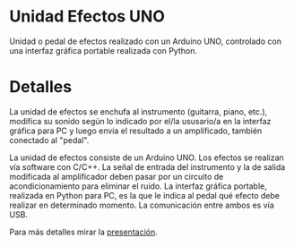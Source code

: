 # Unidad Efectos UNO

Unidad o pedal de efectos realizado con un Arduino UNO, controlado con una interfaz gráfica portable realizada con Python.

# Detalles
La unidad de efectos se enchufa al instrumento (guitarra, piano, etc.), modifica su sonido según lo indicado por el/la ususario/a en la interfaz gráfica para PC y luego envía el resultado a un amplificado, también conectado al "pedal".

La unidad de efectos consiste de un Arduino UNO. Los efectos se realizan vía software con C/C++. La señal de entrada del instrumento y la de salida modificada al amplificador deben pasar por un circuito de acondicionamiento para eliminar el ruido. La interfaz gráfica portable, realizada en Python para PC, es la que le indica al pedal qué efecto debe realizar en determinado momento. La comunicación entre ambos es vía USB.

Para más detalles mirar la [presentación](https://github.com/garatma/unidad-efectos-uno/raw/master/proyecto/informe/Presentaci%C3%B3n.pdf).
